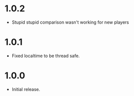 # 1.0.2
- Stupid stupid comparison wasn't working for new players

# 1.0.1
- Fixed localtime to be thread safe.

# 1.0.0
- Initial release.

